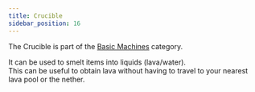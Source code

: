 ```yaml
---
title: Crucible
sidebar_position: 16
---
```


The Crucible is part of the [Basic Machines](Basic-Machines.md) category.

It can be used to smelt items into liquids (lava/water).  
This can be useful to obtain lava without having to travel to your nearest lava pool or the nether.  
